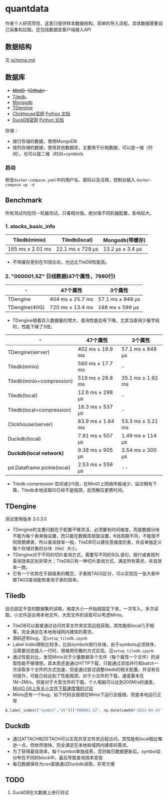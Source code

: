 # quantdata

作者个人研究项目，这里只提供样本数据结构，简单的导入流程，具体数据需要自己采集和拉取。还包括数据库客户端接入API

## 数据结构

见 [schema.md](https://github.com/sric0880/quantdata/blob/main/schema.md)

## 数据库

- ~~[MinIO](https://min.io/)（[Github](https://github.com/minio/minio)）~~
- [Tiledb](https://tiledb.com/open-source/array-storage/)、
- [Mongodb](https://www.mongodb.com)
- [TDengine](https://tdengine.com/)
- [Clickhouse官网](https://clickhouse.com/)  [Python 文档](https://clickhouse.com/docs/en/integrations/python)
- [DuckDB官网](https://duckdb.org/) [Python 文档](https://duckdb.org/docs/api/python/overview)

存储：

- 按行存储的数据，使用MongoDB
- 按列存储的数据，使用其他数据库，主要用于价格数据，可以是一维（时间），也可以是二维（时间+symbols

### 启动

修改`docker-compose.yaml`中的用户名、密码以及注释，控制台输入 `docker-compose up -d`

## Benchmark

所有测试均在同一机器测试，只看相对值。绝对值不同机器配置，影响较大。

### 1. stocks_basic_info

|Tiledb(minio)|Tiledb(local)|Mongodb(带缓存)|
|--|--|--|
|165 ms ± 2.01 ms|22.1 ms ± 729 µs|13.2 µs ± 3.4 µs|

- 不带缓存差别在10倍左右，也远比TileDB性能高。

### 2. "000001.SZ" 日线数据(47个属性，7980行)

|-|47个属性|3个属性|
|--|--|--|
|TDengine|404 ms ± 25.7 ms|57.1 ms ± 848 µs|
|TDengine(40G)|720 ms ± 13.4 ms|168 ms ± 599 µs|

- TDengine随着存入数据量的增大，查询性能会有下降，尤其当查询少量字段时，性能下降了3倍。

|-|47个属性|3个属性|
|--|--|--|
|TDengine(server)|402 ms ± 19.9 ms|57.1 ms ± 848 µs|
|Tiledb(minio)|560 ms ± 17.7 ms|-|
|Tiledb(minio+compression)|519 ms ± 28.8 ms|35.1 ms ± 1.92 ms|
|Tiledb(local)|12.6 ms ± 298 µs|-|
|Tiledb(local+compression)|16.3 ms ± 537 µs|-|
|Clickhouse(server)|83.9 ms ± 1.64 ms|53.3 ms ± 3.21 ms|
|Duckdb(local)|7.81 ms ± 507 µs|1.49 ms ± 114 µs|
|**Duckdb(local network)**|9.38 ms ± 905 µs|3.54 ms ± 300 µs|
|pd.Dataframe pickle(local)|2.53 ms ± 556 µs|--|

- Tiledb compression 空间减少5倍，在MinIO上网络传输减少，延迟稍有下降，Tiledb本地读取IO已经不是瓶颈，反而解压更费时间。

## TDengine

测试使用版本 3.0.3.0

- TDengine的主要问题在于配置不够灵活，必须要有时间维度，而是数据分块不能为每个表单独设置，而只能在数据库层面设置，K线周期不同，不能按不同周期建表，所以查询效率一般。TileDB可以建任意维度的表，并且单独定义每个存储对象的分块（tile）大小。
- TDengine对于不同的切片查询方式，需要写不同的SQL语句，按行或者按列查询效率区别非常大；TileDB只有一种切片查询方式，满足所有需求，并且效率一致。
- 它有一个优势在于超级表的概念，子表按TAGS区分，可以实现在一张大表中按TAGS查询能有查询子表的效率。

## Tiledb

适合固定不变的数据集的读取，维度大小一开始就固定下来，一次写入，多次读取。小文件适合用本地文件，大型文件的读取可以考虑Minio。

- TileDB可以直接通过访问共享文件夹实现远程获取，其性能和local几乎相等，完全满足在本地局域网内建库的需求。
- 源码还有bug，见`setup_tiledb.ipynb`
- Label Index限制比较多，比如symbols按行存储，由于symbols必须排序，当需要动态插入一行时，很难用优雅的方式实现。见`setup_tiledb.ipynb`
- 通过性能对比，发现Minio对于少量数据多个文件（每个属性一个文件）的读取性能不够理想，其本质还是通过HTTP下载，只能通过添加并行和batch一次读取多个文件的方式加速，但是通过尝试调整tiledb的相关配置，并没有任何提升，可能已经达到了性能瓶颈。对于小文件的下载，速度基本在1M~2M/s。但是对于大型文件的下载，个人电脑可以达到200M/s的速度。[MinIO Git上有关小文件下载速度慢的讨论](https://github.com/minio/mc/issues/2796)
- Minio还有一个bug，如下代码会报错在Minio下运行会报错，但是本地运行正常

```python
A.label_index(["symbol","dt"])["000001.SZ", np.datetime64('2023-04-29', 'D'):np.datetime64('2024-04-29', 'D')]
```

## Duckdb

- 通过ATTACH和DETACH可以实现共享文件夹远程访问，其性能和local相比略逊一点，但依然很快，完全满足在本地局域网内建库的需求。
- 为了获得最佳效率，每个symbol单独成表，否则每日数据更新后，symbol会分布在不同的block中，最后导致查询效率变低
- 每日数据保存为csv直接通过Duckdb读取，非常方便

## TODO

1. DuckDB在大数据上进行测试
